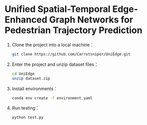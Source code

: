 # Unified Spatial-Temporal Edge-Enhanced Graph Networks for Pedestrian Trajectory Prediction
1. Clone the project into a local machine：
   ```bash
   git clone https://github.com/Carrotsniper/UniEdge.git
   ```
2. Enter the project and unzip dataset files：
   ```bash
   cd UniEdge
   unzip dataset.zip
   ```
3. Install environments：
   ```bash
   conda env create -f environment.yaml
   ```
4. Run testing：
   ```bash
   python test.py
   ```



